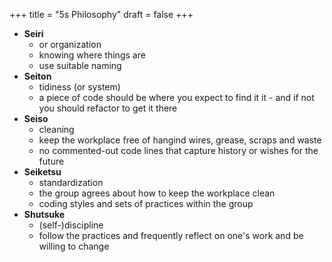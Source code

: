 +++
title = "5s Philosophy"
draft = false
+++

-   **Seiri**
    -   or organization
    -   knowing where things are
    -   use suitable naming
-   **Seiton**
    -   tidiness (or system)
    -   a piece of code should be where you expect to find it it - and if not you should refactor to get it there
-   **Seiso**
    -   cleaning
    -   keep the workplace free of hangind wires, grease, scraps and waste
    -   no commented-out code lines that capture history or wishes for the future
-   **Seiketsu**
    -   standardization
    -   the group agrees about how to keep the workplace clean
    -   coding styles and sets of practices within the group
-   **Shutsuke**
    -   (self-)discipline
    -   follow the practices and frequently reflect on one's work and be willing to change